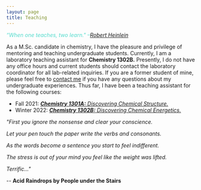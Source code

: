 ```yaml
---
layout: page
title: Teaching
---
```


<span style = "color:#55DBCD">*“When one teaches, two learn." –[Robert Heinlein](https://www.goodreads.com/author/show/205.Robert_A_Heinlein)* </span>

As a M.Sc. candidate in chemistry, I have the pleasure and privilege of mentoring and teaching undergraduate students. 
Currently, I am a laboratory teaching assistant for **Chemistry 1302B.**
Presently, I do not have any office hours and current students should contact the laboratory coordinator for all lab-related inquiries. If you are a former student of mine, please feel free to [contact me](https://mraheb.github.io/contactme/) if you have any questions about my undergraduate experiences. Thus far, I have been a teaching assistant for the following courses:

* Fall 2021: [**_Chemistry 1301A:_** *Discovering Chemical Structure.*](https://www.uwo.ca/chem/undergraduate/current_students/course_information/index.html)
* Winter 2022: [**_Chemistry 1302B:_** *Discovering Chemical Energetics.*](https://www.uwo.ca/chem/undergraduate/current_students/course_information/index.html)




<body>
  <p>  <em>"First you ignore the nonsense and clear your conscience. </p>
  <p>   Let your pen touch the paper write the verbs and consonants. </p>
  <p>   As the words become a sentence you start to feel indifferent. </p>
  <p>   The stress is out of your mind you feel like the weight was lifted. </p>
  <p>   Terrific..."</em> </p>
  -- <b>Acid Raindrops by People under the Stairs</b> 
</body>
